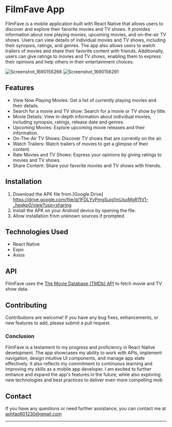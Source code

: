 # FilmFave App

FilmFave is a mobile application built with React Native that allows users to discover and explore their favorite movies and TV shows. It provides information about now playing movies, upcoming movies, and on-the-air TV shows. Users can view details of individual movies and TV shows, including their synopsis, ratings, and genres. The app also allows users to watch trailers of movies and share their favorite content with friends. Additionally, users can give ratings to movies and TV shows, enabling them to express their opinions and help others in their entertainment choices.

![Screenshot_1690156266](https://github.com/ShakChunni/FilmFave/assets/89923248/6edf00a6-5fc7-4ad7-aa18-40c8157f834e) ![Screenshot_1690156291](https://github.com/ShakChunni/FilmFave/assets/89923248/e7022b75-7cca-4ef2-89d2-06d05482a1da)

## Features

- View Now Playing Movies: Get a list of currently playing movies and their details.
- Search for a movie and TV show: Search for a movie or TV show by title.
- Movie Details: View in-depth information about individual movies, including synopsis, ratings, release date and genres.
- Upcoming Movies: Explore upcoming movie releases and their information.
- On-The-Air TV Shows: Discover TV shows that are currently on the air.
- Watch Trailers: Watch trailers of movies to get a glimpse of their content.
- Rate Movies and TV Shows: Express your opinions by giving ratings to movies and TV shows.
- Share Content: Share your favorite movies and TV shows with friends.

## Installation

1. Download the APK file from [Google Drive] <https://drive.google.com/file/d/1FDLYyPmgSuig1mUsoMgRTtV1-_heqkp0/view?usp=sharing>
2. Install the APK on your Android device by opening the file.
3. Allow installation from unknown sources if prompted.

## Technologies Used

- React Native
- Expo
- Axios

## API

FilmFave uses the [The Movie Database (TMDb) API](https://www.themoviedb.org/documentation/api) to fetch movie and TV show data.

## Contributing

Contributions are welcome! If you have any bug fixes, enhancements, or new features to add, please submit a pull request.

### Conclusion

FilmFave is a testament to my progress and proficiency in React Native development. The app showcases my ability to work with APIs, implement navigation, design intuitive UI components, and manage app state effectively. It also reflects my commitment to continuous learning and improving my skills as a mobile app developer. I am excited to further enhance and expand the app's features in the future, while also exploring new technologies and best practices to deliver even more compelling mob

## Contact

If you have any questions or need further assistance, you can contact me at <ashfaq601230@gmail.com>

---
